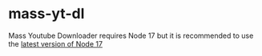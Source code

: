 # mass-yt-dl
Mass Youtube Downloader requires Node 17 but it is recommended to use the [latest version of Node 17](https://nodejs.org/download/release/v17.9.1/node-v17.9.1-x64.msi)
